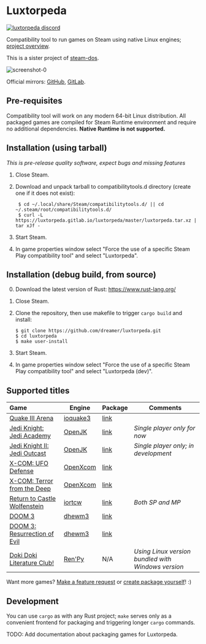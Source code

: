 # Luxtorpeda

[![luxtorpeda discord](https://img.shields.io/discord/514567252864008206.svg?label=discord)](https://discord.gg/8mFhUPX)

Compatibility tool to run games on Steam using native Linux engines; [project overview](https://github.com/dreamer/luxtorpeda/wiki).

This is a sister project of [steam-dos](https://github.com/dreamer/steam-dos/).

![screenshot-0](https://user-images.githubusercontent.com/3967/61964568-7b674500-afce-11e9-9c42-ef6cc1b425b6.png)

Official mirrors:
[GitHub](https://github.com/dreamer/luxtorpeda),
[GitLab](https://gitlab.com/luxtorpeda/luxtorpeda).

## Pre-requisites

Compatibility tool will work on any modern 64-bit Linux distribution.
All packaged games are compiled for Steam Runtime environment and require no
additional dependencies. **Native Runtime is not supported.**

## Installation (using tarball)

*This is pre-release quality software, expect bugs and missing features*

1. Close Steam.
2. Download and unpack tarball to compatibilitytools.d directory (create one if it does not exist):

        $ cd ~/.local/share/Steam/compatibilitytools.d/ || cd ~/.steam/root/compatibilitytools.d/
        $ curl -L https://luxtorpeda.gitlab.io/luxtorpeda/master/luxtorpeda.tar.xz | tar xJf -

3. Start Steam.
4. In game properties window select "Force the use of a specific Steam Play
   compatibility tool" and select "Luxtorpeda".

## Installation (debug build, from source)

0. Download the latest version of Rust: https://www.rust-lang.org/
1. Close Steam.
2. Clone the repository, then use makefile to trigger `cargo build` and install:

       $ git clone https://github.com/dreamer/luxtorpeda.git
       $ cd luxtorpeda
       $ make user-install

3. Start Steam.
4. In game properties window select "Force the use of a specific Steam Play
   compatibility tool" and select "Luxtorpeda&nbsp;(dev)".

## Supported titles

| Game | Engine | Package | Comments
|:---	|---	  |---	     |---
| [Quake III Arena](https://store.steampowered.com/app/2200/) | [ioquake3](https://ioquake3.org/) | [link](https://luxtorpeda.gitlab.io/packages/ioq3/) |
| [Jedi Knight: Jedi Academy](https://store.steampowered.com/app/6020/) | [OpenJK](https://github.com/JACoders/OpenJK) | [link](https://luxtorpeda.gitlab.io/packages/openjk/) | *Single player only for now*
| [Jedi Knight II: Jedi Outcast](https://store.steampowered.com/app/6030/) | [OpenJK](https://github.com/JACoders/OpenJK) | [link](https://luxtorpeda.gitlab.io/packages/openjk/) | *Single player only; in development*
| [X-COM: UFO Defense](https://store.steampowered.com/app/7760/) | [OpenXcom](https://openxcom.org/) | [link](https://luxtorpeda.gitlab.io/packages/openxcom/) |
| [X-COM: Terror from the Deep](https://store.steampowered.com/app/7650/) | [OpenXcom](https://openxcom.org/) | [link](https://luxtorpeda.gitlab.io/packages/openxcom/) |
| [Return to Castle Wolfenstein](https://store.steampowered.com/app/9010/) | [iortcw](https://github.com/iortcw/iortcw) | [link](https://luxtorpeda.gitlab.io/packages/iortcw/) | *Both SP and MP*
| [DOOM 3](https://store.steampowered.com/app/9050/) | [dhewm3](https://dhewm3.org/) | [link](https://luxtorpeda.gitlab.io/packages/dhewm3/) |
| [DOOM 3: Resurrection of Evil](https://store.steampowered.com/app/9070/) | [dhewm3](https://dhewm3.org/) | [link](https://luxtorpeda.gitlab.io/packages/dhewm3/) |
| [Doki Doki Literature Club!](https://store.steampowered.com/app/698780/) | [Ren'Py](https://www.renpy.org/) | N/A | *Using Linux version bundled with Windows version*

Want more games? [Make a feature request](https://github.com/dreamer/luxtorpeda/issues/new) or [create package yourself](https://github.com/dreamer/luxtorpeda/wiki/Packaging-tutorial)! :)

## Development

You can use `cargo` as with any Rust project; `make` serves only as a convenient
frontend for packaging and triggering longer `cargo` commands.

TODO: Add documentation about packaging games for Luxtorpeda.

